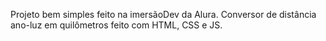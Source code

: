 Projeto bem simples feito na imersãoDev da Alura. 
Conversor de distância ano-luz em quilômetros feito com HTML, CSS e JS.
